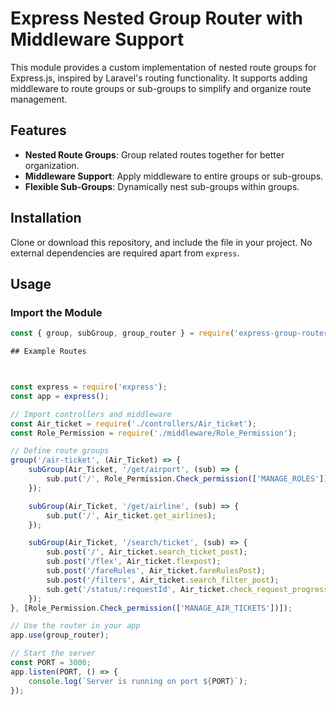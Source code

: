 
# Express Nested Group Router with Middleware Support

This module provides a custom implementation of nested route groups for Express.js, inspired by Laravel's routing functionality. It supports adding middleware to route groups or sub-groups to simplify and organize route management.

## Features

- **Nested Route Groups**: Group related routes together for better organization.
- **Middleware Support**: Apply middleware to entire groups or sub-groups.
- **Flexible Sub-Groups**: Dynamically nest sub-groups within groups.

## Installation

Clone or download this repository, and include the file in your project. No external dependencies are required apart from `express`.

## Usage

### Import the Module

```javascript
const { group, subGroup, group_router } = require('express-group-router');

## Example Routes



const express = require('express');
const app = express();

// Import controllers and middleware
const Air_ticket = require('./controllers/Air_ticket');
const Role_Permission = require('./middleware/Role_Permission');

// Define route groups
group('/air-ticket', (Air_Ticket) => {
    subGroup(Air_Ticket, '/get/airport', (sub) => {
        sub.put('/', Role_Permission.Check_permission(['MANAGE_ROLES']), Air_ticket.get_airport);
    });

    subGroup(Air_Ticket, '/get/airline', (sub) => {
        sub.put('/', Air_ticket.get_airlines);
    });

    subGroup(Air_Ticket, '/search/ticket', (sub) => {
        sub.post('/', Air_ticket.search_ticket_post);
        sub.post('/flex', Air_ticket.flexpost);
        sub.post('/fareRules', Air_ticket.fareRulesPost);
        sub.post('/filters', Air_ticket.search_filter_post);
        sub.get('/status/:requestId', Air_ticket.check_request_progress);
    });
}, [Role_Permission.Check_permission(['MANAGE_AIR_TICKETS'])]);

// Use the router in your app
app.use(group_router);

// Start the server
const PORT = 3000;
app.listen(PORT, () => {
    console.log(`Server is running on port ${PORT}`);
});

```

